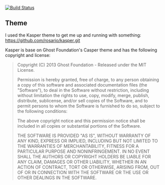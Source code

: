 [![Build Status](https://travis-ci.org/jdillard/jdillard.github.io.svg?branch=master)](https://travis-ci.org/jdillard/jdillard.github.io/)

## Theme 

I used the Kasper theme to get me up and running with something: https://github.com/rosario/kasper.git

Kasper is base on Ghost Foundation's Casper theme and has the following copyright and license:

> Copyright (C) 2013 Ghost Foundation - Released under the MIT License.
>
> Permission is hereby granted, free of charge, to any person obtaining a copy of this software and associated documentation files (the "Software"), to deal in the Software without restriction, including without limitation the rights to use, copy, modify, merge, publish, distribute, sublicense, and/or sell copies of the Software, and to permit persons to whom the Software is furnished to do so, subject to the following conditions:
>
> The above copyright notice and this permission notice shall be included in all copies or substantial portions of the Software.
>
> THE SOFTWARE IS PROVIDED "AS IS", WITHOUT WARRANTY OF ANY KIND, EXPRESS OR IMPLIED, INCLUDING BUT NOT LIMITED TO THE WARRANTIES OF MERCHANTABILITY, FITNESS FOR A PARTICULAR PURPOSE AND
NONINFRINGEMENT. IN NO EVENT SHALL THE AUTHORS OR COPYRIGHT HOLDERS BE LIABLE FOR ANY CLAIM, DAMAGES OR OTHER LIABILITY, WHETHER IN AN ACTION OF CONTRACT, TORT OR OTHERWISE, ARISING FROM, OUT OF OR IN CONNECTION WITH THE SOFTWARE OR THE USE OR OTHER DEALINGS IN THE SOFTWARE.
